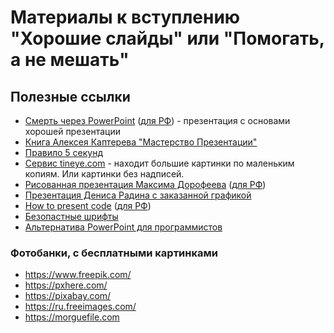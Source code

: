 # Материалы к вступлению "Хорошие слайды" или "Помогать, а не мешать"

## Полезные ссылки
- [Смерть через PowerPoint](https://www.slideshare.net/thecroaker/death-by-powerpoint-rus) ([для РФ](https://drive.google.com/file/d/15LYX_Ma6iH0JksVDX2rKFMKUvC1BSEMQ/view?usp=sharing)) - презентация с основами хорошей презентации
- [Книга Алексея Каптерева "Мастерство Презентации"](https://www.litres.ru/aleksey-kapterev/masterstvo-prezentacii-kak-sozdavat-prezentacii-kotorye-mogut-izmenit-mir/?lfrom=460221634&ref_key=310f2a28e29537b83490a5d1c931866c172f878edeb9c60325f46ef89631492b&ref_offer=1)
- [Правило 5 секунд](https://marketing.wikireading.ru/8731)
- [Сервис tineye.com](https://www.tineye.com) - находит большие картинки по маленьким копиям. Или картинки без надписей.
- [Рисованная презентация Максима Дорофеева](https://www.slideshare.net/Cartmendum/shewhart-6sigma-and-snowflakemen
) ([для РФ](https://drive.google.com/file/d/1IO4R1uYjZlCTCWv3gCkUvu5gxqc7L10S/view?usp=sharing))
- [Презентация Дениса Радина с заказанной графикой](https://drive.google.com/file/d/1X9ua8HVz_kF5LbK7bpTjZlDL4jSuwH4O/view)
- [How to present code](https://www.slideshare.net/LookAtMySlides/codeware) ([для РФ](https://drive.google.com/file/d/14UgsrQu15MfbRKpUA5Aqg58G5LAgoEgO/view?usp=sharing)) 
- [Безопастные шрифты]( https://templates.mailchimp.com/design/typography/)
- [Альтернатива PowerPoint для программистов](https://github.com/shower/shower)

### Фотобанки, с бесплатными картинками
 - https://www.freepik.com/
 - https://pxhere.com/
 - https://pixabay.com/
 - https://ru.freeimages.com/
 - https://morguefile.com
